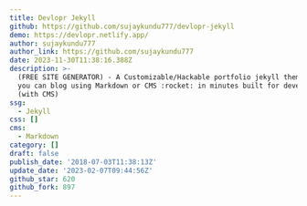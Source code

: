 ```yaml
---
title: Devlopr Jekyll
github: https://github.com/sujaykundu777/devlopr-jekyll
demo: https://devlopr.netlify.app/
author: sujaykundu777
author_link: https://github.com/sujaykundu777
date: 2023-11-30T11:38:16.388Z
description: >-
  (FREE SITE GENERATOR) - A Customizable/Hackable portfolio jekyll theme where
  you can blog using Markdown or CMS :rocket: in minutes built for developers.
  (with CMS)
ssg:
  - Jekyll
css: []
cms:
  - Markdown
category: []
draft: false
publish_date: '2018-07-03T11:38:13Z'
update_date: '2023-02-07T09:44:56Z'
github_star: 620
github_fork: 897
---
```

